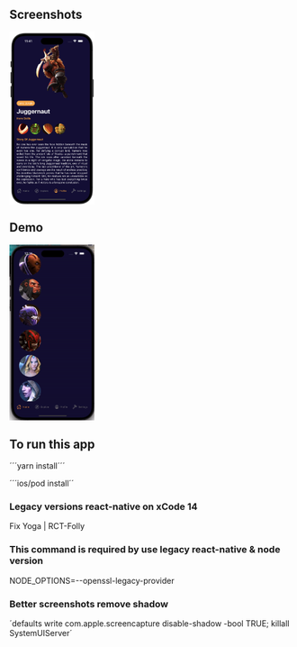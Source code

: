 ## Screenshots

<div style="display: flex; flex-direction: 'row';">
<img src="./screenshots/heroScreenshot.png" width=30%>
</div>

## Demo

<div style="display: flex; flex-direction: 'row';">
<img src="./screenshots/heroeList.gif" width=30%>

</div>


## To run this app
´´´yarn install´´´

´´´ios/pod install´´

### Legacy versions react-native on xCode 14
Fix Yoga |
RCT-Folly

### This command is required by use legacy react-native & node version
NODE_OPTIONS=--openssl-legacy-provider 


### Better screenshots remove shadow

´defaults write com.apple.screencapture disable-shadow -bool TRUE; killall SystemUIServer´ 